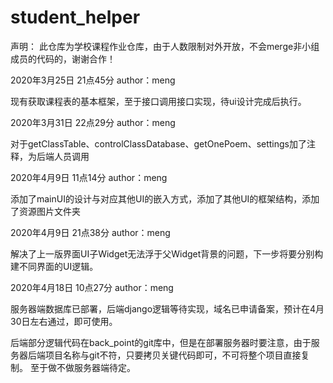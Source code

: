 # student_helper
声明：
此仓库为学校课程作业仓库，由于人数限制对外开放，不会merge非小组成员的代码的，谢谢合作！



2020年3月25日 21点45分 author：meng

现有获取课程表的基本框架，至于接口调用接口实现，待ui设计完成后执行。

2020年3月31日 22点29分 author：meng

对于getClassTable、controlClassDatabase、getOnePoem、settings加了注释，为后端人员调用

2020年4月9日 11点14分 author：meng

添加了mainUI的设计与对应其他UI的嵌入方式，添加了其他UI的框架结构，添加了资源图片文件夹

2020年4月9日 21点38分 author：meng

解决了上一版界面UI子Widget无法浮于父Widget背景的问题，下一步将要分别构建不同界面的UI逻辑。

2020年4月18日 10点27分 author：meng

服务器端数据库已部署，后端django逻辑等待实现，域名已申请备案，预计在4月30日左右通过，即可使用。

后端部分逻辑代码在back_point的git库中，但是在部署服务器时要注意，由于服务器后端项目名称与git不符，只要拷贝关键代码即可，不可将整个项目直接复制。
至于做不做服务器端待定。